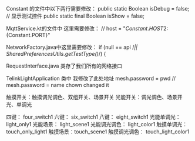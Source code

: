 Constant 的文件中以下两行需要修改：
    public static Boolean isDebug = false;
    // 显示测试控件
    public static final Boolean isShow = false;
    
MqttService.kt的文件中 这里需要修改：
    //        host = "${Constant.HOST2}:${Constant.PORT}"
    
    
NetworkFactory.java中这里需要修改：
        if (null == api /*|| SharedPreferencesUtils.getTestType()*/) {
        
        
        
        
RequestInterface.java 类存了我们所有的网络接口


TelinkLightApplication 类中 我修改了此处地址 mesh.password = pwd // mesh.password = name chown changed it


触摸开关：触摸调光调色、双组开关、场景开关 
光能开关：调光调色、场景开光、单调光



四键： four_switch1
六键： six_switch1
八键： eight_switch1
光能单调光： light_only1
光能场景： light_scene1
光能调光调色： light_color1
触摸单调光： touch_only_light1
触摸场景：touch_scene1
触摸调光调色： touch_light_color1


